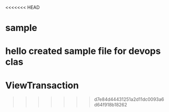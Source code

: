 <<<<<<< HEAD
# sample
hello created sample file for devops clas
=======
# ViewTransaction
>>>>>>> d7e84d44431251a2d11dc0093a6d64f918b18262

